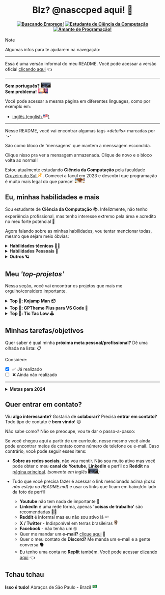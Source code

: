 <!-- título e ------------------------------------------------------>
<h1 align="center">Blz? @nasccped aqui! 👋</h1>

<!-- algumas badges centralizadas -->
<h4 align="center">

[![Buscando Emprego!][loking-for-a-job-badge]](#)
[![Estudante de Ciência da Computação][student-badge]](#)
[![Amante de Programação!][prog-lov-badge]](#)

</h4>

<!-- algumas dicas -->
> [!NOTE]
>
> Algumas infos para te ajudarem na navegação:
>
> ---
>
> Essa é uma versão informal do meu README. Você pode acessar a
> versão oficial [clicando aqui][frm-readme-ptbr-link] 👈
>
> ---
>
> **Sem português?** <img src="./assets/random-no_something_meme.jpg" style="height: 1rem; width: 2rem" alt="sem inglês?"><br>
> **Sem problema!** <img src="./assets/random-theres_a_starman.png" style="height: 1rem; width: 2rem" alt="não se preocupe, rapaz">
>
> Você pode acessar a mesma página em diferentes linguages, como
> por exemplo em:
> - [inglês (english <img src="./assets/flag-usa.png" style="height: 1rem" alt="bandeira dos EUA">)][inf-readme-en-link]
>
> ---
>
> Nesse README, você vai encontrar algumas tags _&lt;details&gt;_
> marcadas por `'▸'`
>
> São como bloco de 'mensagens' que mantem a menssagem escondida.
>
> Clique nisso pra ver a mensagem armazenada. Clique de novo e o
> bloco volta ao normal!


<!-- texto de descrição -------------------------------------------->
Estou atualmente estudando **Ciência da Computação** pela faculdade
[Cruzeiro do Sul <img
src="./assets/logo-cruzeiro_do_sul.png"
style="height: 1rem"
alt="logo Cruzeiro do Sul">][cruzeiro-do-sul-link]. Comecei a facul
em 2023 e descobri que programação é muito mais legal do que parece!
<img src="./assets/random-surprised_guy.jpg"
style="height: 1rem; width: 2rem"
alt="carinha surpreso">



<!-- auto explicativo ---------------------------------------------->
Eu, minhas habilidades e mais
-----------------------------

Sou estudante de **Ciência da Computação** 📚. Infelizmente, não tenho
experiência profissional, mas tenho interesse extremo pela área e
acredito no meu forte potencial 🔭

Agora falando sobre as minhas habilidades, vou tentar mencionar
todas, mesmo que sejam meio óbvias:

<details>

<summary><strong>Habilidades técnicas 👷‍♂️</strong></summary><br>

- **Práticas de algoritmos:** aprendendo programação, obviamente
aprendi também como estruturar um algoritmo, seus procedimentos,
performance e _'embelezamento'_ do mesmo 🔁
- **Estrutura de dados:** aprendi como criar, usar e manipular
diferentes tipos de dado, _primitivos_ (chars, numéricos),
_complexos_ (arrays, listas, listas ligadas, pilhas) e ainda estou
_aprendendo outros_ (árvore binária, árvore de busca binária,
etc) 🧑‍🔬
- **Conceito de low-level:** na faculdade, pude aprender um monte de
conceitos aplicados a [linguagem C][c-lang-link], como ponteiros &
referências, alocação de memória ( <img src="./assets/random-skull.png"
style="height: 1rem" alt="cara"> 👈 eu), arquivos C e arquivos Header
- **Banco de dados:** banco de dados relacional foi aprendido também
([MySQL 🐬 only][mysql-link]), seus conceitos e uso
- **Paradigma POO:** programação orientada a objeto e seus conceitos
(classes, objetos, métodos, atributos, herança, abstração, etc.)
foram aprendidos 🐕 (usando o [Java][java-link] 🗿 mas funciona em
qualquer linguagem de classes xD)
- **Desenvolvimento web e integração de server:** aprendi um bocado
sobre HTML, CSS E JavaScript padrão. Não sou um grande fan desses
caras mas tenho boa noção de como operar com eles 🌐. Além disso,
aprendi também como integrar páginas web com servidor usando MySQL
PHP e Apacha, XAMPP, WampServer ou seja lá o que você prefere chamar
(☝️ esse cara não curte web mas pretende aprender um framework em
breve)
- **Práticas de versionamento:** versionar projetos durante o
desenvolvimento é uma das tarefas mais importantes para transformar
alguém em um bom programador. Tenho um bom entendimento sobre
versionamento 🏷️, colaboração 🫂 e similares.

</details>

<details>

<summary><strong>Habilidades Pessoais 🧠</strong></summary><br>

- **Pensamento crítico/analítico:** habilidade desenvolvida quase que
automaticamente quando estudamos programação, mas ainda assim, muito
importante para solução de problemas. 🎯
- **Auto-didática & aprendizado constante:** quando se trata de
tecnologia, todas a informação que precisamos está disponível na
internet. Saber como aproveitar isso ao máximo é essencial para se
tornar um programador de sucesso! 🧑‍💻
- **Resolução de Problemas:** anteriormente citado, resolver problemas
é basicamente o motivo pelo qual o programador existe. Pouco tempo é
gasto construindo coisas novas, mas muito tempo é gasto reparando as
coisas velhas. 🕰️
- **Comunicação:** independentemente da área na qual você trabalha,
você só será um bom profissional for capaz de criar, explicar e
sustentar suas ideias e argumentos. Saber como convencer os outros
através da comunicação prova muito sobre o seu potencial. 🗿

</details>

<details>

<summary><strong>Outros 🪐</strong></summary><br>

Coisas que não são tão importantes mas eu ainda gostaria de
mencionar! 🗣️

Tecnologias com as quais eu já tive contato:
- Python 🐍
- C 📠
- Java ☕
- Kotlin 🏝️
- MySQL 🐬
- Scripts 📓 _(Bash & Powershell)_
- Makefiles ⚒️
- Web 🌐 _(HTML, CSS, JS)_
- Rust 🦀 _(Ainda aprendendo)_
- PHP 🐘
- Git 🏷️

O que eu gosto? _(relacionado ao trabalho)_
- programação ⌨️ _(óbvio)_
- aprender coisas novas 📚
- realizar minhas tarefas ✅
- ter meu potencial reconhecido 💪
- desenvolver coisas muito, muito, **MUITO** legais 🎁
- contribuir com as pessoas ao meu redor 🤝

O que mais eu gosto? _(não relacionado ao trabalho)_
- meus amigos 🫂
- desenhos ✏️
- artes 🖼️
- alguns jogos 🕹️
- produção musical 🎺
- animais 🦜

Isso não é tão importante, mas algumas pessoas dizem que eu sou
**engraçado** e **responsável**, que gostam de me ter por perto 🗿

</details>



<!-- área dedicada aos meus projetos pessoais ---------------------->
Meu _'top-projetos'_
--------------------

Nessa seção, você vai encontrar os projetos que mais me
orgulho/considero importante.

<!-- kojamp man -->
<details>

<summary><strong>Top 🥇: Kojamp Man 📦</strong></summary><br>

**Kojamp Main** é uma versão _'noob'_ de Project Manager para
**Kotlin 🏝️** e **Java ☕** (que nem o [Gradle 🐘][gradle-link]).
Enquanto o Gradle e [Maven 🪶][maven-link] geram um ambiente gigante
para compilar, executar e debugar o projeto, Kojamp Man gera apenas
o conteúdo básico (`.git/`, `src/`, `Makefile`) para desenvolver e
rodar o seu projeto de maneira acadêmica ou algo semelhante 🏫

O projeto ainda está no começo e recebendo atualizações de tempo em
tempo. Você pode obter mais informações no 
[repositório oficial no github 🔗][kojamp-man-link]

</details>

<!-- gptheme plus -->
<details>

<summary><strong>Top 🥈: GPTheme Plus para VS Code 🎨</strong></summary><br>

**GPTheme Plus para VS Code** é uma extensão de tema para o VS Code
baseada no visual de código do [Chat GPT][chat-gpt-link]. Não é uma
grande conquista mas me deixa orgulhoso 🫡

Pouco tempo atrás, eu comecei a usar o [Neovim][neovim-link] como
minha IDE e isso fez com que eu trabalhasse menos nesse projeto 🙁,
mas você ainda pode obter mais informações acessando o 
[repositório oficial no github 👥][gptheme-plus-github-link] ou o
[vscode marketplace 🛒][gptheme-plus-mrktplc-link] também...

</details>

<!-- tic tac low -->
<details>

<summary><strong>Top 🥉: Tic Tac Low 🕹️</strong></summary><br>

**Tic Tac Low** é uma proposta de 'auto-desafio' em forma de jogo
inspirado no `Jogo da Velha` _(Meu primeiro jogo solo desenvolvido na
faculada)_. Leia até o final. Vale a pena 🥹

A princípio eu queria desenvolver um jogo, mas com algumas
restrições:

- Fazer um jono no _Pygame_, _Java_, _Unreal_, ... é fácil demais 💤.
Cara, eu não sou um _programador_ 👶, sou um _**PRÓ**-gramador_ 🗿. Eu
quero fazer isso na linguagem mais difícil que eu aprendi. _(C lang
foi escolhida <img src="./assets/random-guy_at_war.gif"
style="height: 1rem; widht: 2rem"
alt="meme guerra estranha">)_
- **Bibliotecas**? **Gerar janela**? **Dependências**? A única
dependência aqui vai ser o binário. O resto vai ser codado 🗿
- Tudo vai ser visualizado e acessado pela janela do terminal. O jogo
é simples, a implementação é difícil. Esse é o acordo 🗿

Então... **qual o problema? 🤓**

Quando eu iniciei o desenvolvimento do
[Kojamp Man 📦][kojamp-man-link], acabei deixando esse projeto um
pouco de lado ~~(a dificuldade no desenvolvimento também
contribuiu)~~. Eu não sei se voltarei a desenvolver esse projeto
em breve, mas **pretendo finalizá-lo algum dia!** <img
src="./assets/random-theres_a_starman.png"
style="height: 1rem; width: 2rem"
alt="superman">

Você pode ir ao repositório do projeto clicando
[aqui][tic-tac-low-repo-link].

</details>



<!-- lista pessoa de tarefas --------------------------------------->
Minhas tarefas/objetivos
------------------------

Quer saber é qual minha **próxima meta pessoal/profissional?**
Dê uma olhada na lista: 📋


Considere:
- [X] ✅ Já realizado
- [ ] ❌ Ainda não realizado

---

<details>

<summary><strong>Metas para 2024</strong></summary><br>

- [X] Publicar minha primeira extensão oficial do VS Code 🧩
- [ ] Construir um README legal no perfil 🌟
- [ ] Trazer diversas atualizações para o projeto [Kojamp Man][kojamp-man-link] 🪛
- [ ] Conseguir o meu primeiro emprego como programador ou algo relacionado 👨‍🏭
- [ ] Aprender a linguagem Rust de maneira mais aprofundada 🦀
- [ ] Talvez, voltar a desenvolver o [Tic Tac Low][tic-tac-low-repo-link] 🕹️

</details>



<!-- contato ------------------------------------------------------->
Quer entrar em contato?
-----------------------

Viu **algo interessante?** Gostaria de **colaborar?** Precisa
**entrar em contato?** Todo tipo de contato é **bem vindo!** 😄

Não sabe como? Não se preocupe, vou te dar o passo-a-passo:

Se você chegou aqui a partir de um currículo, nesse mesmo você ainda
pode encontrar meios de contato como número de telefone ou e-mail.
Caso contrário, você pode seguir esses itens:

- **Sobre as redes sociais**, não vou mentir. Não sou muito ativo mas
você pode obter o meu **canal do Youtube**, **LinkedIn** e perfil do
**Reddit** na [página principal][github-profile-link].
_(somente em inglês <img src="./assets/random-no_something_meme.jpg"
style="height: 1rem; width: 2rem"
alt="sem inglês?">)_

- Tudo que você precisa fazer é acessar o link mencionado acima _(caso
não esteja no README.md)_ e usar os links que ficam em baixo/do lado
da foto de perfil
  - **Youtube** não tem nada de importante 🤷
  - **LinkedIn** é uma rede forma, apenas **'coisas de trabalho'**
  são recomendadas 🧑‍💼
  - **Reddit** é informal mas eu não sou ativo lá 💤
  - **X / Twitter** - Indisponível em terras brasileiras <img
src="./assets/random-skull.png"
style="height: 1rem"
alt="cara...">
  - **Facebook** - não tenha um 🤓
  - Quer me mandar um **e-mail?**
[clique aqui][send-email-template] 📩
  - Quer o meu contato de **Discord?** Me manda um e-mail e a gente
conversa 🗣️
  - Eu tenho uma conta no **Replit** também. Você pode acessar
[clicando aqui][replit-profile-link] 👈



<!-- tchau tchau ---------------------------------------------------->
Tchau tchau
-----------

**Isso é tudo!** Abraços de São Paulo - Brazil
<img src="./assets/flag-brazil.png"
style="height: 1rem"
alt="bandeira do Brasil">



<!-- md link-shorts ------------------------------------------------->

<!-- badges -->
[loking-for-a-job-badge]: https://img.shields.io/badge/buscando_emprego!-0175C2?style=for-the-badge&logo=SearXNG&logoColor=white
[student-badge]: https://img.shields.io/badge/estudante%20de%20ci%C3%AAncia%20da%20computa%C3%A7%C3%A3o-FF9900?style=for-the-badge&logo=Amazon-EC2&logoColor=white
[prog-lov-badge]: https://img.shields.io/badge/amante%20da%20programa%C3%A7%C3%A3o-DE3141?style=for-the-badge&logo=GNOME-Terminal&logoColor=white

<!-- links -->
[frm-readme-ptbr-link]: ./README.frm.pt-br.md
[inf-readme-en-link]: ./README.inf.en.md
[cruzeiro-do-sul-link]: https://www.cruzeirodosul.edu.br/
[c-lang-link]: https://www.w3schools.com/c/c_intro.php
[mysql-link]: https://www.mysql.com/
[java-link]: https://www.oracle.com/java/
[gradle-link]: https://gradle.org/
[maven-link]: https://maven.apache.org/
[kojamp-man-link]: https://github.com/nasccped/kojamp-man
[chat-gpt-link]: https://openai.com/chatgpt/
[neovim-link]: https://neovim.io/
[gptheme-plus-github-link]: https://github.com/nasccped/vsc-gptheme-plus-extension
[gptheme-plus-mrktplc-link]: https://marketplace.visualstudio.com/items?itemName=nascc.gptheme-plus
[tic-tac-low-repo-link]: https://github.com/nasccped/tic-tac-low
[github-profile-link]: https://github.com/nasccped
[send-email-template]: mailto:pdbt.contact@gmail.com?subject=Put%20the%20Message%20title%20here%20%E2%9C%8D%EF%B8%8F&body=Don't%20forget%20to%20add...%20well...%20the%20message%20%F0%9F%98%85
[replit-profile-link]: https://replit.com/@nasccped
